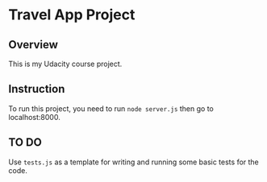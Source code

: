 # Travel App Project

## Overview
This is my Udacity course project. 

## Instruction
To run this project, you need to run `node server.js` then go to localhost:8000.

## TO DO
Use `tests.js` as a template for writing and running some basic tests for the code.
